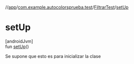 //[app](../../../index.md)/[com.example.autocolorsprueba.test](../index.md)/[FiltrarTest](index.md)/[setUp](set-up.md)

# setUp

[androidJvm]\
fun [setUp](set-up.md)()

Se supone que esto es para inicializar la clase

